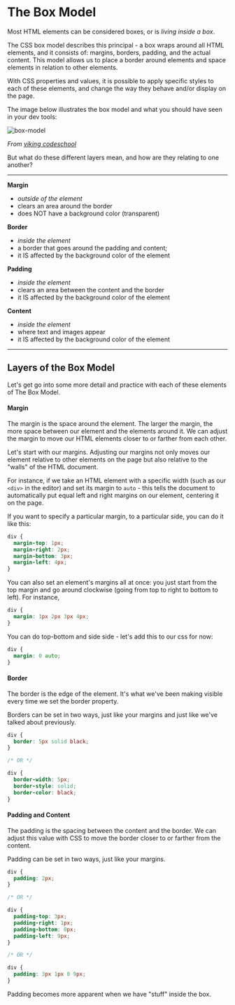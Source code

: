 # The Box Model

Most HTML elements can be considered boxes, or is _living inside a box_.

The CSS box model describes this principal - a box wraps around all HTML elements, and it consists of: margins, borders, padding, and the actual content.  This model allows us to place a border around elements and space elements in relation to other elements.

With CSS properties and values, it is possible to apply specific styles to each of these elements, and change the way they behave and/or display on the page.

The image below illustrates the box model and what you should have seen in your dev tools:

![box-model](https://s3.amazonaws.com/viking_education/web_development/web_app_eng/css_box_model_chrome.png)

_From [viking codeschool](https://www.vikingcodeschool.com/html5-and-css3/the-css-box-model)_

But what do these different layers mean, and how are they relating to one another?

---

**Margin**
* _outside of the element_
* clears an area around the border
* does NOT have a background color (transparent)

**Border** 
* _inside the element_
* a border that goes around the padding and content;
* it IS affected by the background color of the element

**Padding**
* _inside the element_
* clears an area between the content and the border
* it IS affected by the background color of the element

**Content**
* _inside the element_
* where text and images appear
* it IS affected by the background color of the element

---

## Layers of the Box Model

Let's get go into some more detail and practice with each of these elements of The Box Model.

#### Margin

The margin is the space around the element. The larger the margin, the more space between our element and the elements around it. We can adjust the margin to move our HTML elements closer to or farther from each other.

Let's start with our margins. Adjusting our margins not only moves our element relative to other elements on the page but also relative to the "walls" of the HTML document.

For instance, if we take an HTML element with a specific width (such as our `<div>` in the editor) and set its margin to `auto` - this tells the document to automatically put equal left and right margins on our element, centering it on the page.

If you want to specify a particular margin, to a particular side, you can do it like this:

```css
div {
  margin-top: 1px;
  margin-right: 2px;
  margin-bottom: 3px;
  margin-left: 4px;
}
```

You can also set an element's margins all at once: you just start from the top margin and go around clockwise (going from top to right to bottom to left). For instance,

```css
div {
  margin: 1px 2px 3px 4px;
}
```

You can do top-bottom and side side - let's add this to our css for now:

```css
div {
  margin: 0 auto;
}
```

#### Border

The border is the edge of the element. It's what we've been making visible every time we set the border property.

Borders can be set in two ways, just like your margins and just like we've talked about previously.

```css
div {
  border: 5px solid black;
}

/* OR */

div {
  border-width: 5px;
  border-style: solid;
  border-color: black;
}
```

#### Padding and Content

The padding is the spacing between the content and the border. We can adjust this value with CSS to move the border closer to or farther from the content.

Padding can be set in two ways, just like your margins.

```css
div {
  padding: 2px;
}

/* OR */

div {
  padding-top: 3px;
  padding-right: 1px;
  padding-bottom: 0px;
  padding-left: 9px;
}

/* OR */

div {
  padding: 3px 1px 0 9px;
}
```


Padding becomes more apparent when we have "stuff" inside the box.
